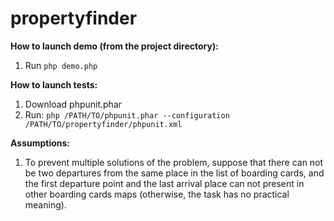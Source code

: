 # propertyfinder

**How to launch demo (from the project directory):**
1. Run `php demo.php`

**How to launch tests:**
1. Download phpunit.phar
2. Run: `php /PATH/TO/phpunit.phar --configuration /PATH/TO/propertyfinder/phpunit.xml`

**Assumptions:**
1. To prevent multiple solutions of the problem, 
suppose that there can not be two departures from the same place in the list of 
boarding cards, and the first departure point and the last arrival place can not 
present in other boarding cards maps (otherwise, the task has no practical meaning).